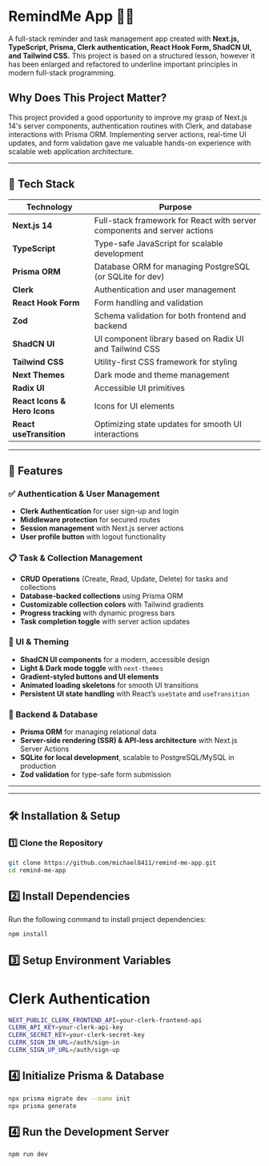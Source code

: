 # **RemindMe App** 📝⏰  

A full-stack reminder and task management app created with **Next.js, TypeScript, Prisma, Clerk authentication, React Hook Form, ShadCN UI, and Tailwind CSS.** This project is based on a structured lesson, however it has been enlarged and refactored to underline important principles in modern full-stack programming.

## Why Does This Project Matter?
This project provided a good opportunity to improve my grasp of Next.js 14's server components, authentication routines with Clerk, and database interactions with Prisma ORM. Implementing server actions, real-time UI updates, and form validation gave me valuable hands-on experience with scalable web application architecture.



---

## **🚀 Tech Stack**
| Technology        | Purpose |
|------------------|---------|
| **Next.js 14**  | Full-stack framework for React with server components and server actions |
| **TypeScript**  | Type-safe JavaScript for scalable development |
| **Prisma ORM**  | Database ORM for managing PostgreSQL (or SQLite for dev) |
| **Clerk**       | Authentication and user management |
| **React Hook Form** | Form handling and validation |
| **Zod**         | Schema validation for both frontend and backend |
| **ShadCN UI**   | UI component library based on Radix UI and Tailwind CSS |
| **Tailwind CSS** | Utility-first CSS framework for styling |
| **Next Themes** | Dark mode and theme management |
| **Radix UI**    | Accessible UI primitives |
| **React Icons & Hero Icons** | Icons for UI elements |
| **React useTransition** | Optimizing state updates for smooth UI interactions |

---

## **📌 Features**
### **✅ Authentication & User Management**
- **Clerk Authentication** for user sign-up and login
- **Middleware protection** for secured routes
- **Session management** with Next.js server actions
- **User profile button** with logout functionality

### **📋 Task & Collection Management**
- **CRUD Operations** (Create, Read, Update, Delete) for tasks and collections
- **Database-backed collections** using Prisma ORM
- **Customizable collection colors** with Tailwind gradients
- **Progress tracking** with dynamic progress bars
- **Task completion toggle** with server action updates

### **🎨 UI & Theming**
- **ShadCN UI components** for a modern, accessible design
- **Light & Dark mode toggle** with `next-themes`
- **Gradient-styled buttons and UI elements**
- **Animated loading skeletons** for smooth UI transitions
- **Persistent UI state handling** with React’s `useState` and `useTransition`

### **🔧 Backend & Database**
- **Prisma ORM** for managing relational data
- **Server-side rendering (SSR) & API-less architecture** with Next.js Server Actions
- **SQLite for local development**, scalable to PostgreSQL/MySQL in production
- **Zod validation** for type-safe form submission

---


---

## **🛠️ Installation & Setup**
### **1️⃣ Clone the Repository**
```sh
git clone https://github.com/michael8411/remind-me-app.git
cd remind-me-app
```
## **2️⃣ Install Dependencies**
Run the following command to install project dependencies:

```sh
npm install
```
## **3️⃣ Setup Environment Variables**
# Clerk Authentication
```sh
NEXT_PUBLIC_CLERK_FRONTEND_API=your-clerk-frontend-api
CLERK_API_KEY=your-clerk-api-key
CLERK_SECRET_KEY=your-clerk-secret-key
CLERK_SIGN_IN_URL=/auth/sign-in
CLERK_SIGN_UP_URL=/auth/sign-up
```
## **4️⃣ Initialize Prisma & Database**
```sh
npx prisma migrate dev --name init
npx prisma generate
```
## **4️⃣  Run the Development Server**
```sh
npm run dev
```